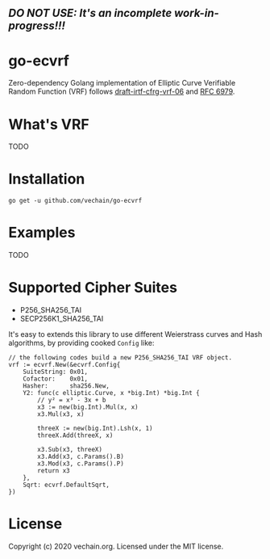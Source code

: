 ## *DO NOT USE: It's an incomplete work-in-progress!!!*

# go-ecvrf

Zero-dependency Golang implementation of Elliptic Curve Verifiable Random Function (VRF) follows [draft-irtf-cfrg-vrf-06](https://tools.ietf.org/id/draft-irtf-cfrg-vrf-06.html) and [RFC 6979](https://tools.ietf.org/html/rfc6979).

# What's VRF

TODO

# Installation

```
go get -u github.com/vechain/go-ecvrf
```

# Examples

TODO

# Supported Cipher Suites

* P256_SHA256_TAI 
* SECP256K1_SHA256_TAI

It's easy to extends this library to use different Weierstrass curves and Hash algorithms, by providing cooked `Config` like:

```golang
// the following codes build a new P256_SHA256_TAI VRF object.
vrf := ecvrf.New(&ecvrf.Config{
    SuiteString: 0x01,
    Cofactor:    0x01,
    Hasher:      sha256.New,
    Y2: func(c elliptic.Curve, x *big.Int) *big.Int {
        // y² = x³ - 3x + b
        x3 := new(big.Int).Mul(x, x)
        x3.Mul(x3, x)

        threeX := new(big.Int).Lsh(x, 1)
        threeX.Add(threeX, x)

        x3.Sub(x3, threeX)
        x3.Add(x3, c.Params().B)
        x3.Mod(x3, c.Params().P)
        return x3
    },
    Sqrt: ecvrf.DefaultSqrt,
})
```

# License

Copyright (c) 2020 vechain.org.
Licensed under the MIT license.


